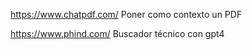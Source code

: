 https://www.chatpdf.com/
Poner como contexto un PDF


https://www.phind.com/
Buscador técnico con gpt4

